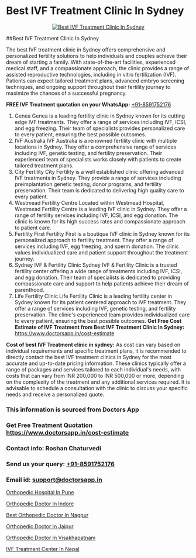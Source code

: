 # Best IVF Treatment Clinic In Sydney

<p align="center">
  <a href="https://doctorsapp.in/treatment/ivf-treatment">
    <img src="https://doctorsapp.co.in/uploads/treatment_image/ICSI.jpg" alt="Best IVF Treatment Clinic In Sydney">
  </a>
</p>
##Best IVF Treatment Clinic In Sydney

The best IVF treatment clinic in Sydney offers comprehensive and personalized fertility solutions to help individuals and couples achieve their dream of starting a family. With state-of-the-art facilities, experienced medical staff, and a compassionate approach, the clinic provides a range of assisted reproductive technologies, including in vitro fertilization (IVF). Patients can expect tailored treatment plans, advanced embryo screening techniques, and ongoing support throughout their fertility journey to maximize the chances of a successful pregnancy.

**FREE IVF Treatment quotation on your WhatsApp:**  [+91-8591752176](https://api.whatsapp.com/send?phone=8591752176)

1) Genea   Genea is a leading fertility clinic in Sydney known for its cutting edge IVF treatments. They offer a range of services including IVF, ICSI, and egg freezing. Their team of specialists provides personalized care to every patient, ensuring the best possible outcomes.
2) IVF Australia   IVF Australia is a renowned fertility clinic with multiple locations in Sydney. They offer a comprehensive range of services including IVF, genetic testing, and fertility preservation. Their experienced team of specialists works closely with patients to create tailored treatment plans.
3) City Fertility   City Fertility is a well established clinic offering advanced IVF treatments in Sydney. They provide a range of services including preimplantation genetic testing, donor programs, and fertility preservation. Their team is dedicated to delivering high quality care to every patient.
4) Westmead Fertility Centre   Located within Westmead Hospital, Westmead Fertility Centre is a leading IVF clinic in Sydney. They offer a range of fertility services including IVF, ICSI, and egg donation. The clinic is known for its high success rates and compassionate approach to patient care.
5) Fertility First   Fertility First is a boutique IVF clinic in Sydney known for its personalized approach to fertility treatment. They offer a range of services including IVF, egg freezing, and sperm donation. The clinic values individualized care and patient support throughout the treatment journey.
6) Sydney IVF & Fertility Clinic   Sydney IVF & Fertility Clinic is a trusted fertility center offering a wide range of treatments including IVF, ICSI, and egg donation. Their team of specialists is dedicated to providing compassionate care and support to help patients achieve their dream of parenthood.
7) Life Fertility Clinic   Life Fertility Clinic is a leading fertility center in Sydney known for its patient centered approach to IVF treatment. They offer a range of services including IVF, genetic testing, and fertility preservation. The clinic's experienced team provides individualized care to every patient, ensuring the best possible outcomes.
**Get Free Cost Estimate of IVF Treatment from Best IVF Treatment Clinic In Sydney:** https://www.doctorsapp.in/cost-estimate

**Cost of best IVF Treatment clinic in sydney:**
As cost can vary based on individual requirements and specific treatment plans, it is recommended to directly contact the best IVF treatment clinics in Sydney for the most accurate and up-to-date pricing information. These clinics typically offer a range of packages and services tailored to each individual's needs, with costs that can vary from INR 200,000 to INR 500,000 or more, depending on the complexity of the treatment and any additional services required. It is advisable to schedule a consultation with the clinic to discuss your specific needs and receive a personalized quote.

### This information is sourced from Doctors App 
### Get Free Treatment Quotation https://www.doctorsapp.in/cost-estimate
### Contact info: Roshan Chaturvedi 
### Send us your query: [+91-8591752176](https://api.whatsapp.com/send?phone=8591752176) 
### Email id: support@doctorsapp.in

[Orthopedic Hospital In Pune](https://www.linkedin.com/pulse/orthopedic-hospital-pune-knee-replacement-treatment-04jue?trackingId=FCcbUXQ%2FbmWDeeFpHBrl%2FA%3D%3D&lipi=urn%3Ali%3Apage%3Ad_flagship3_company_admin%3BII%2FSNcWiSiigR90SV5cfEQ%3D%3D)

[Orthopedic Doctor In Indore](https://www.linkedin.com/pulse/orthopedic-doctor-indore-doctorsapp-united-arab-emirates-24ape?trackingId=JrtEFChP8WfKk%2BErxyVv0Q%3D%3D&lipi=urn%3Ali%3Apage%3Ad_flagship3_company_admin%3BSXrbBuk4SwWZ8nIcZ2zSvw%3D%3D)

[Best Orthopedic Doctor In Nagpur](https://medium.com/@vimalrana22/best-orthopedic-doctor-in-nagpur-828a7e80d2f9)

[Orthopedic Doctor In Jaipur](https://medium.com/@vimalrana22/orthopedic-doctor-in-jaipur-cab5aa22cd63)

[Orthopedic Doctor In Visakhapatnam](https://doctors-apps.github.io/doctorsapp/orthopedic-doctor-in-visakhapatnam)

[IVF Treatment Center In Nepal](https://doctors-apps.github.io/doctorsapp/ivf-treatment-center-in-nepal)

